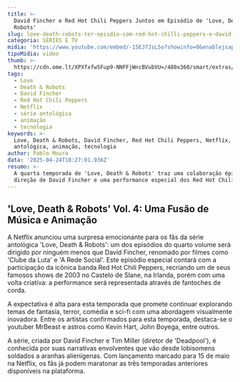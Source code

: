 ```yaml
---
title: >-
  David Fincher e Red Hot Chili Peppers Juntos em Episódio de 'Love, Death &
  Robots'
slug: love-death-robots-ter-episdio-com-red-hot-chilli-peppers-e-david-fincher
categoria: SÉRIES E TV
midia: 'https://www.youtube.com/embed/-15EJ7JsL5o?showinfo=0&enablejsapi=1'
tipoMidia: video
thumb: >-
  https://cdn.ome.lt/XPXfxfwSFup9-NNFFjWncBVubVU=/480x360/smart/extras/conteudos/Captura_de_tela_2025-04-24_143103.png
tags:
  - Love
  - Death & Robots
  - David Fincher
  - Red Hot Chili Peppers
  - Netflix
  - série antológica
  - animação
  - tecnologia
keywords: >-
  Love, Death & Robots, David Fincher, Red Hot Chili Peppers, Netflix, série
  antológica, animação, tecnologia
author: Pablo Moura
data: '2025-04-24T18:27:01.936Z'
resumo: >-
  A quarta temporada de 'Love, Death & Robots' traz uma colaboração épica com a
  direção de David Fincher e uma performance especial dos Red Hot Chili Peppers.
---
```


## 'Love, Death & Robots' Vol. 4: Uma Fusão de Música e Animação

A Netflix anunciou uma surpresa emocionante para os fãs da série antológica 'Love, Death & Robots': um dos episódios do quarto volume será dirigido por ninguém menos que David Fincher, renomado por filmes como 'Clube da Luta' e 'A Rede Social'. Este episódio especial contará com a participação da icônica banda Red Hot Chili Peppers, recriando um de seus famosos shows de 2003 no Castelo de Slane, na Irlanda, porém com uma volta criativa: a performance será representada através de fantoches de corda.

A expectativa é alta para esta temporada que promete continuar explorando temas de fantasia, terror, comédia e sci-fi com uma abordagem visualmente inovadora. Entre os artistas confirmados para esta temporada, destaca-se o youtuber MrBeast e astros como Kevin Hart, John Boyega, entre outros. 

A série, criada por David Fincher e Tim Miller (diretor de 'Deadpool'), é conhecida por suas narrativas envolventes que vão desde lobisomens soldados a aranhas alienígenas. Com lançamento marcado para 15 de maio na Netflix, os fãs já podem maratonar as três temporadas anteriores disponíveis na plataforma.
